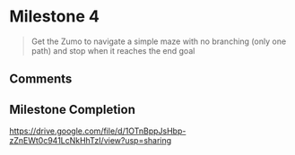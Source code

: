 # Milestone 4
> Get the Zumo to navigate a simple maze with no branching (only one path) and stop when it reaches the end goal

## Comments 

## Milestone Completion
https://drive.google.com/file/d/1OTnBppJsHbp-zZnEWt0c941LcNkHhTzI/view?usp=sharing
